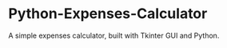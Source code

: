 # Python-Expenses-Calculator
A simple expenses calculator, built with Tkinter GUI and Python. <br>



